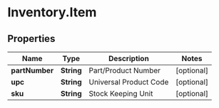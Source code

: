 # Inventory.Item

## Properties

Name | Type | Description | Notes
------------ | ------------- | ------------- | -------------
**partNumber** | **String** | Part/Product Number | [optional] 
**upc** | **String** | Universal Product Code | [optional] 
**sku** | **String** | Stock Keeping Unit | [optional] 


